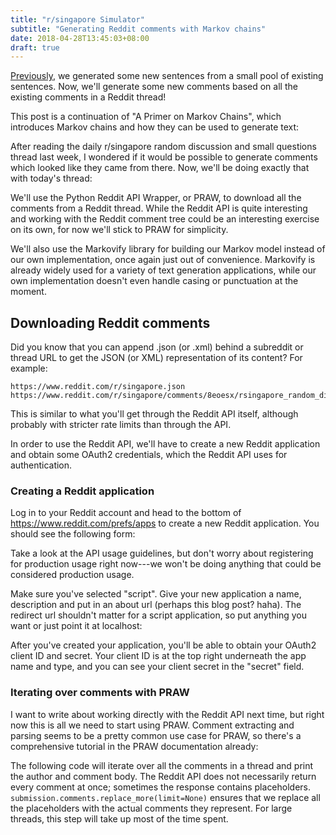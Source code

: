 ```yaml
---
title: "r/singapore Simulator"
subtitle: "Generating Reddit comments with Markov chains"
date: 2018-04-28T13:45:03+08:00
draft: true
---
```


[Previously](https://medium.com/@jiayu./a-primer-on-markov-chains-2668d94032b1), we generated some new sentences from a small pool of existing sentences. Now, we'll generate some new comments based on all the existing comments in a Reddit thread!

This post is a continuation of "A Primer on Markov Chains", which introduces Markov chains and how they can be used to generate text:

After reading the daily r/singapore random discussion and small questions thread last week, I wondered if it would be possible to generate comments which looked like they came from there. Now, we'll be doing exactly that with today's thread:

We'll use the Python Reddit API Wrapper, or PRAW, to download all the comments from a Reddit thread. While the Reddit API is quite interesting and working with the Reddit comment tree could be an interesting exercise on its own, for now we'll stick to PRAW for simplicity.

We'll also use the Markovify library for building our Markov model instead of our own implementation, once again just out of convenience. Markovify is already widely used for a variety of text generation applications, while our own implementation doesn't even handle casing or punctuation at the moment.

## Downloading Reddit comments

Did you know that you can append .json (or .xml) behind a subreddit or thread URL to get the JSON (or XML) representation of its content? For example:

```
https://www.reddit.com/r/singapore.json
https://www.reddit.com/r/singapore/comments/8eoesx/rsingapore_random_discussion_and_small_questions.json
```

This is similar to what you'll get through the Reddit API itself, although probably with stricter rate limits than through the API.

In order to use the Reddit API, we'll have to create a new Reddit application and obtain some OAuth2 credentials, which the Reddit API uses for authentication.

### Creating a Reddit application

Log in to your Reddit account and head to the bottom of https://www.reddit.com/prefs/apps to create a new Reddit application. You should see the following form:

Take a look at the API usage guidelines, but don't worry about registering for production usage right now---we won't be doing anything that could be considered production usage.

Make sure you've selected "script". Give your new application a name, description and put in an about url (perhaps this blog post? haha). The redirect url shouldn't matter for a script application, so put anything you want or just point it at localhost:

After you've created your application, you'll be able to obtain your OAuth2 client ID and secret. Your client ID is at the top right underneath the app name and type, and you can see your client secret in the "secret" field.

### Iterating over comments with PRAW

I want to write about working directly with the Reddit API next time, but right now this is all we need to start using PRAW. Comment extracting and parsing seems to be a pretty common use case for PRAW, so there's a comprehensive tutorial in the PRAW documentation already:

The following code will iterate over all the comments in a thread and print the author and comment body. The Reddit API does not necessarily return every comment at once; sometimes the response contains placeholders. `submission.comments.replace_more(limit=None)` ensures that we replace all the placeholders with the actual comments they represent. For large threads, this step will take up most of the time spent.
